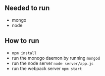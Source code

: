 ## Needed to run
- mongo
- node

## How to run
- `npm install`
- run the monogo daemon by running `mongod`
- run the node server `node server/app.js`
- run the webpack server `npm start`
